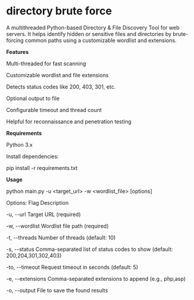 # directory brute force
A multithreaded Python-based Directory & File Discovery Tool for web servers. It helps identify hidden or sensitive files and directories by brute-forcing common paths using a customizable wordlist and extensions.



**Features**

Multi-threaded for fast scanning

Customizable wordlist and file extensions

Detects status codes like 200, 403, 301, etc.

Optional output to file

Configurable timeout and thread count

Helpful for reconnaissance and penetration testing



**Requirements**

Python 3.x

Install dependencies:

pip install -r requirements.txt



**Usage**

python main.py -u <target_url> -w <wordlist_file> [options]

Options: Flag Description

-u, --url Target URL (required)

-w, --wordlist Wordlist file path (required)

-t, --threads Number of threads (default: 10)

-s, --status Comma-separated list of status codes to show (default: 200,204,301,302,403)

-to, --timeout Request timeout in seconds (default: 5)

-e, --extensions Comma-separated extensions to append (e.g., php,asp)

-o, --output File to save the found results
